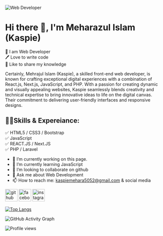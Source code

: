 ![Web Developer](https://scontent.fzyl1-1.fna.fbcdn.net/v/t39.30808-6/360147729_259360203495194_278365116565289141_n.jpg?_nc_cat=107&ccb=1-7&_nc_sid=5f2048&_nc_eui2=AeGgVm6MBbth16sUBxRYxdo2KGiYY-_bgTEoaJhj79uBMUGfB_drSYRad6qk9u1P4jCQpzpNDLpD6ppsum5hEU3c&_nc_ohc=XaWKhzgl_rYAX9HiEP5&_nc_ht=scontent.fzyl1-1.fna&oh=00_AfD5wXRjbu0weBorL4hV49qJNHbWi0K98paevdTtdspjAQ&oe=6546158A)

# Hi there 👋, I'm Meharazul Islam (Kaspie)

<p>
👑 I am Web Developer <br>
🖊️ Love to write code <br>
🎤 Like to share my knowledge</p>

Certainly, Mehrajul Islam (Kaspie), a skilled front-end web developer, is known for crafting exceptional digital experiences with a combination of React.js, Next.js, JavaScript, and PHP. With a passion for creating dynamic and visually appealing websites, Kaspie seamlessly blends creativity and technical expertise to bring innovative ideas to life on the digital canvas. Their commitment to delivering user-friendly interfaces and responsive designs.

## 🧑‍💻Skills & Expereiance:
✅ HTML5 / CSS3 / Bootstrap <br>
✅ JavaScript <br>
✅  REACT.JS / Next.JS <br>
✅ PHP / Laravel

- 🔭 I’m currently working on this page. 
- 🌱 I’m currently learning JavaScript  
- 👯 I’m looking to collaborate on github 
- 💬 Ask me about Web Development 
- 📫 How to reach me: kaspiemehara5052@gmail.com & social media 


[<img src='https://cdn.jsdelivr.net/npm/simple-icons@3.0.1/icons/github.svg' alt='github' height='40'>](https://github.com/itsmeharazz)  [<img src='https://cdn.jsdelivr.net/npm/simple-icons@3.0.1/icons/facebook.svg' alt='facebook' height='40'>](https://www.facebook.com/itsmeharazz)  [<img src='https://cdn.jsdelivr.net/npm/simple-icons@3.0.1/icons/instagram.svg' alt='instagram' height='40'>](https://www.instagram.com/itsmeharazz/)  

[![Top Langs](https://github-readme-stats.vercel.app/api/top-langs/?username=itsmeharazz)](https://github.com/anuraghazra/github-readme-stats)

![GitHub Activity Graph](https://activity-graph.herokuapp.com/graph?username=itsmeharazz)  

![Profile views](https://gpvc.arturio.dev/itsmeharazz)  

